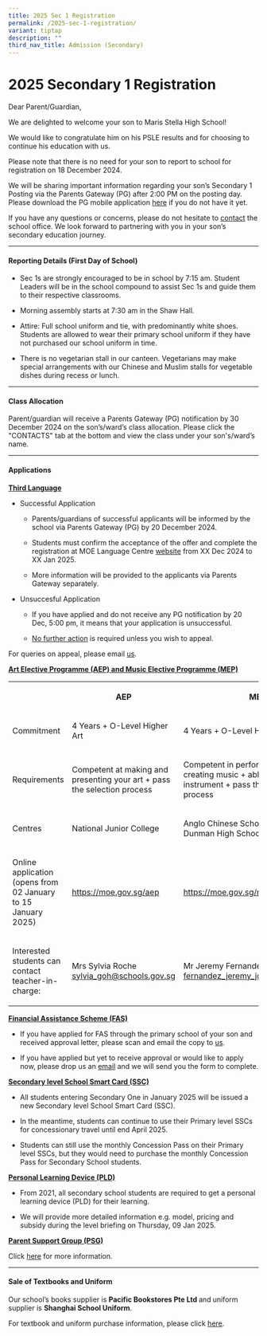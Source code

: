 ```yaml
---
title: 2025 Sec 1 Registration
permalink: /2025-sec-1-registration/
variant: tiptap
description: ""
third_nav_title: Admission (Secondary)
---
```

<h1>2025 Secondary 1 Registration</h1>
<p></p>
<p>Dear Parent/Guardian,</p>
<p>We are delighted to welcome your son to Maris Stella High School!</p>
<p>We would like to congratulate him on his PSLE results and for choosing
to continue his education with us.</p>
<p>Please note that there is no need for your son to report to school for
registration on 18 December 2024.</p>
<p>We will be sharing important information regarding your son’s Secondary
1 Posting via the Parents Gateway (PG) after 2:00 PM on the posting day.
Please download the PG mobile application <a href="https://pg.moe.edu.sg/forms/sdf" rel="noopener nofollow" target="_blank">here</a> if you do not have it yet.</p>
<p>If you have any questions or concerns, please do not hesitate to <a href="https://www.marisstellahigh.moe.edu.sg/about-mshs/contact-us/" rel="noopener nofollow" target="_blank">contact</a> the
school office. We look forward to partnering with you in your son’s secondary
education journey.</p>
<hr>
<h4>Reporting Details (First Day of School)</h4>
<ul data-tight="true" class="tight">
<li>
<p>Sec 1s are strongly encouraged to be in school by 7:15 am. Student Leaders
will be in the school compound to assist Sec 1s and guide them to their
respective classrooms.</p>
</li>
<li>
<p>Morning assembly starts at 7:30 am in the Shaw Hall.</p>
</li>
<li>
<p>Attire: Full school uniform and tie, with predominantly white shoes. Students
are allowed to wear their primary school uniform if they have not purchased
our school uniform in time.</p>
</li>
<li>
<p>There is no vegetarian stall in our canteen. Vegetarians may make special
arrangements with our Chinese and Muslim stalls for vegetable dishes during
recess or lunch.</p>
</li>
</ul>
<hr>
<h4>Class Allocation</h4>
<p>Parent/guardian will receive a Parents Gateway (PG) notification by 30
December 2024 on the son’s/ward’s class allocation. Please click the "CONTACTS"
tab at the bottom and view the class under your son's/ward’s name.</p>
<hr>
<h4>Applications</h4>
<p><strong><u>Third Language</u></strong>
</p>
<ul data-tight="true" class="tight">
<li>
<p>Successful Application</p>
<ul data-tight="true" class="tight">
<li>
<p>Parents/guardians of successful applicants will be informed by the school
via Parents Gateway (PG) by 20 December 2024.</p>
</li>
<li>
<p>Students must confirm the acceptance of the offer and complete the registration
at MOE Language Centre <a href="https://www.moelc.moe.edu.sg/" rel="noopener nofollow" target="_blank">website</a> from
XX Dec 2024 to XX Jan 2025.</p>
</li>
<li>
<p>More information will be provided to the applicants via Parents Gateway
separately.</p>
</li>
</ul>
</li>
</ul>
<p></p>
<ul data-tight="true" class="tight">
<li>
<p>Unsuccesful Application</p>
<ul data-tight="true" class="tight">
<li>
<p>If you have applied and do not receive any PG notification by 20 Dec,
5:00 pm, it means that your application is unsuccessful.</p>
</li>
<li>
<p><u>No further action</u> is required unless you wish to appeal.</p>
</li>
</ul>
</li>
</ul>
<p>For queries on appeal, please email <a href="mailto:msh@moe.edu.sg" rel="noopener nofollow" target="_blank">us</a>.</p>
<p></p>
<p><strong><u>Art Elective Programme (AEP) and Music Elective Programme (MEP)</u></strong>
</p>
<table style="minWidth: 75px">
<colgroup>
<col>
<col>
<col>
</colgroup>
<tbody>
<tr>
<th rowspan="1" colspan="1">
<p></p>
</th>
<th rowspan="1" colspan="1">
<p>AEP</p>
</th>
<th rowspan="1" colspan="1">
<p>MEP</p>
</th>
</tr>
<tr>
<td rowspan="1" colspan="1">
<p>Commitment</p>
</td>
<td rowspan="1" colspan="1">
<p>4 Years + O-Level Higher Art</p>
</td>
<td rowspan="1" colspan="1">
<p>4 Years + O-Level Higher Music</p>
</td>
</tr>
<tr>
<td rowspan="1" colspan="1">
<p>Requirements</p>
</td>
<td rowspan="1" colspan="1">
<p>Competent at making and presenting your art + pass the selection process</p>
</td>
<td rowspan="1" colspan="1">
<p>Competent in performing and/or creating music + able to play at least
1 instrument + pass the selection process</p>
</td>
</tr>
<tr>
<td rowspan="1" colspan="1">
<p>Centres</p>
</td>
<td rowspan="1" colspan="1">
<p>National Junior College</p>
</td>
<td rowspan="1" colspan="1">
<p>Anglo Chinese School (Independent) &amp; Dunman High School</p>
</td>
</tr>
<tr>
<td rowspan="1" colspan="1">
<p>Online application (opens from 02 January to 15 January 2025)</p>
</td>
<td rowspan="1" colspan="1">
<p><a href="https://moe.gov.sg/aep" rel="noopener noreferrer nofollow" target="_blank">https://moe.gov.sg/aep</a>
</p>
</td>
<td rowspan="1" colspan="1">
<p><a href="https://moe.gov.sg/mep" rel="noopener noreferrer nofollow" target="_blank">https://moe.gov.sg/mep</a>
</p>
</td>
</tr>
<tr>
<td rowspan="1" colspan="1">
<p>Interested students can contact teacher-in-charge:</p>
</td>
<td rowspan="1" colspan="1">
<p>Mrs Sylvia Roche <a href="mailto:sylvia_goh@schools.gov.sg" rel="noopener noreferrer nofollow" target="_blank">sylvia_goh@schools.gov.sg</a>
</p>
</td>
<td rowspan="1" colspan="1">
<p>Mr Jeremy Fernandez <a href="fernandez_jeremy_joel@schools.gov.sg" rel="noopener nofollow" target="_blank">fernandez_jeremy_joel@schools.gov.sg</a>
</p>
</td>
</tr>
</tbody>
</table>
<p></p>
<p><strong><u>Financial Assistance Scheme (FAS)</u></strong>
</p>
<ul data-tight="true" class="tight">
<li>
<p>If you have applied for FAS through the primary school of your son and
received approval letter, please scan and email the copy to <a href="mailto:msh@moe.edu.sg" rel="noopener nofollow" target="_blank">us</a>.</p>
</li>
<li>
<p>If you have applied but yet to receive approval or would like to apply
now, please drop us an <a href="mailto:msh@moe.edu.sg" rel="noopener nofollow" target="_blank">email</a> and
we will send you the form to complete.</p>
<p></p>
</li>
</ul>
<p><strong><u>Secondary level School Smart Card (SSC)</u></strong>
</p>
<ul data-tight="true" class="tight">
<li>
<p>All students entering Secondary One in January 2025 will be issued a new
Secondary level School Smart Card (SSC).</p>
</li>
<li>
<p>In the meantime, students can continue to use their Primary level SSCs
for concessionary travel until end April 2025.</p>
</li>
<li>
<p>Students can still use the monthly Concession Pass on their Primary level
SSCs, but they would need to purchase the monthly Concession Pass for Secondary
School students.</p>
</li>
</ul>
<p></p>
<p><strong><u>Personal Learning Device (PLD)</u></strong>
</p>
<ul data-tight="true" class="tight">
<li>
<p>From 2021, all secondary school students are required to get a personal
learning device (PLD) for their learning.</p>
</li>
<li>
<p>We will provide more detailed information e.g. model, pricing and subsidy
during the level briefing on Thursday, 09 Jan 2025.</p>
</li>
</ul>
<p></p>
<p><strong><u>Parent Support Group (PSG)</u></strong>
</p>
<p>Click <a href="https://www.marisstellahigh.moe.edu.sg/about-mshs/our-partners/parent-support-group/" rel="noopener nofollow" target="_blank">here</a> for
more information.</p>
<hr>
<h4>Sale of Textbooks and Uniform</h4>
<p>Our school’s books supplier is&nbsp;<strong>Pacific Bookstores Pte Ltd </strong>and<strong> </strong>uniform
supplier is <strong>Shanghai School Uniform</strong>.</p>
<p>For textbook and uniform purchase information, please click <a href="/admission/secondary/admission/textbooks-n-uniform/" rel="noopener nofollow" target="_blank">here</a>.</p>
<p></p>